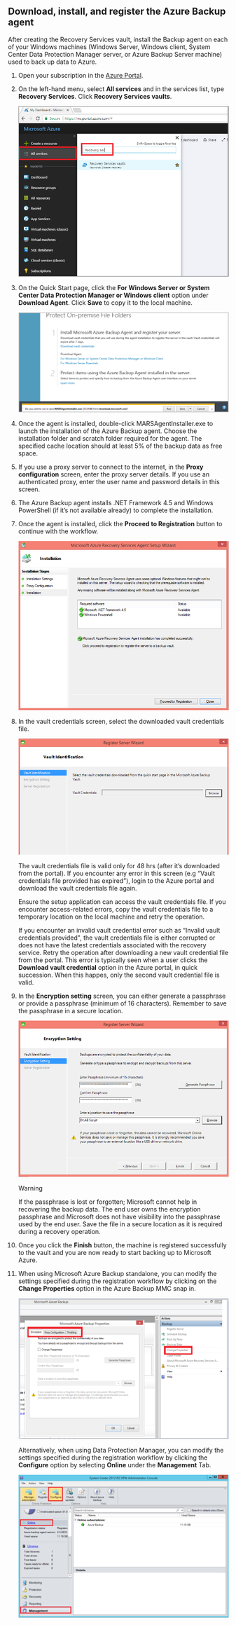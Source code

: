## Download, install, and register the Azure Backup agent
After creating the Recovery Services vault, install the Backup agent on each of your Windows machines (Windows Server, Windows client, System Center Data Protection Manager server, or Azure Backup Server machine) used to back up data to Azure.

1. Open your subscription in the [Azure Portal](https://ms.portal.azure.com/).
2. On the left-hand menu, select **All services** and in the services list, type **Recovery Services**. Click **Recovery Services vaults**.

   ![open Recovery Services vault](../articles/backup/media/tutorial-backup-windows-server-to-azure/full-browser-open-rs-vault_2.png)
3. On the Quick Start page, click the **For Windows Server or System Center Data Protection Manager or Windows client** option under **Download Agent**. Click **Save** to copy it to the local machine.
   
    ![Save agent](./media/backup-install-agent/agent.png)
4. Once the agent is installed, double-click MARSAgentInstaller.exe to launch the installation of the Azure Backup agent. Choose the installation folder and scratch folder required for the agent. The specified cache location should at least 5% of the backup data as free space.
5. If you use a proxy server to connect to the internet, in the **Proxy configuration** screen, enter the proxy server details. If you use an authenticated proxy, enter the user name and password details in this screen.
6. The Azure Backup agent installs .NET Framework 4.5 and Windows PowerShell (if it’s not available already) to complete the installation.
7. Once the agent is installed, click the **Proceed to Registration** button to continue with the workflow.
   
   ![Register](./media/backup-install-agent/register.png)
8. In the vault credentials screen, select the downloaded vault credentials file.
   
    ![Vault credentials](./media/backup-install-agent/vc.png)
   
    The vault credentials file is valid only for 48 hrs (after it’s downloaded from the portal). If you encounter any error in this screen (e.g “Vault credentials file provided has expired”), login to the Azure portal and download the vault credentials file again.
   
    Ensure the setup application can access the vault credentials file. If you encounter access-related errors, copy the vault credentials file to a temporary location on the local machine and retry the operation.
   
    If you encounter an invalid vault credential error such as “Invalid vault credentials provided", the vault credentials file is either corrupted or does not have the latest credentials associated with the recovery service. Retry the operation after downloading a new vault credential file from the portal. This error is typically seen when a user clicks the **Download vault credential** option in the Azure portal, in quick succession. When this happes, only the second vault credential file is valid.
9. In the **Encryption setting** screen, you can either generate a passphrase or provide a passphrase (minimum of 16 characters). Remember to save the passphrase in a secure location.
   
    ![Encryption](./media/backup-install-agent/encryption.png)
   
   > [!WARNING]
   > If the passphrase is lost or forgotten; Microsoft cannot help in recovering the backup data. The end user owns the encryption passphrase and Microsoft does not have visibility into the passphrase used by the end user. Save the file in a secure location as it is required during a recovery operation.
   > 
   > 
10. Once you click the **Finish** button, the machine is registered successfully to the vault and you are now ready to start backing up to Microsoft Azure.
11. When using Microsoft Azure Backup standalone, you can modify the settings specified during the registration workflow by clicking on the **Change Properties** option in the Azure Backup MMC snap in.
    
    ![Change Properties](./media/backup-install-agent/change.png)
    
    Alternatively, when using Data Protection Manager, you can modify the settings specified  during the registration workflow by clicking the **Configure** option by selecting **Online** under the **Management** Tab.
    
    ![Configure Azure Backup](./media/backup-install-agent/configure.png)

